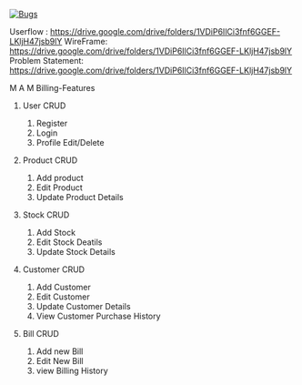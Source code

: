 [![Bugs](https://sonarcloud.io/api/project_badges/measure?project=fssa-batch3_maruthan.alagar__web_project&metric=bugs)](https://sonarcloud.io/summary/new_code?id=fssa-batch3_maruthan.alagar__web_project)


Userflow : https://drive.google.com/drive/folders/1VDiP6IlCi3fnf6GGEF-LKljH47jsb9lY 
WireFrame:  https://drive.google.com/drive/folders/1VDiP6IlCi3fnf6GGEF-LKljH47jsb9lY  
Problem Statement: https://drive.google.com/drive/folders/1VDiP6IlCi3fnf6GGEF-LKljH47jsb9lY 


M A M Billing-Features

1. User CRUD  
    1. Register   
    2. Login  
    3. Profile Edit/Delete  

2. Product CRUD
    1. Add product   
    2. Edit Product  
    3. Update Product Details  

3. Stock CRUD  
    1. Add Stock   
    2. Edit Stock Deatils  
    3. Update Stock Details  

4. Customer CRUD  
    1. Add Customer 
    2. Edit Customer   
    3. Update Customer Details  
    4. View Customer Purchase History  
 
 5. Bill CRUD 
    1. Add new Bill  
    2. Edit New Bill  
    3. view Billing History 
